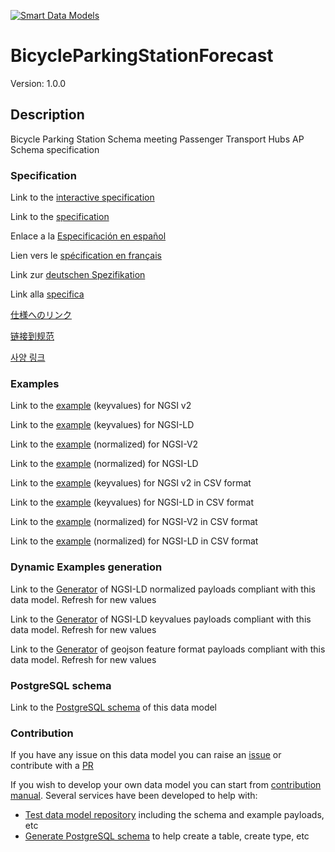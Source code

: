 [![Smart Data Models](https://smartdatamodels.org/wp-content/uploads/2022/01/SmartDataModels_logo.png "Logo")](https://smartdatamodels.org)
# BicycleParkingStationForecast
Version: 1.0.0

## Description 

Bicycle Parking Station Schema meeting Passenger Transport Hubs AP Schema specification
### Specification

Link to the [interactive specification](https://swagger.lab.fiware.org/?url=https://smart-data-models.github.io/dataModel.OSLO/BicycleParkingStationForecast/swagger.yaml)

Link to the [specification](https://github.com/smart-data-models/dataModel.OSLO/blob/master/BicycleParkingStationForecast/doc/spec.md)

Enlace a la [Especificación en español](https://github.com/smart-data-models/dataModel.OSLO/blob/master/BicycleParkingStationForecast/doc/spec_ES.md)

Lien vers le [spécification en français](https://github.com/smart-data-models/dataModel.OSLO/blob/master/BicycleParkingStationForecast/doc/spec_FR.md)

Link zur [deutschen Spezifikation](https://github.com/smart-data-models/dataModel.OSLO/blob/master/BicycleParkingStationForecast/doc/spec_DE.md)

Link alla [specifica](https://github.com/smart-data-models/dataModel.OSLO/blob/master/BicycleParkingStationForecast/doc/spec_IT.md)

[仕様へのリンク](https://github.com/smart-data-models/dataModel.OSLO/blob/master/BicycleParkingStationForecast/doc/spec_JA.md)

[链接到规范](https://github.com/smart-data-models/dataModel.OSLO/blob/master/BicycleParkingStationForecast/doc/spec_ZH.md)

[사양 링크](https://github.com/smart-data-models/dataModel.OSLO/blob/master/BicycleParkingStationForecast/doc/spec_KO.md)
### Examples

Link to the [example](https://smart-data-models.github.io/dataModel.OSLO/BicycleParkingStationForecast/examples/example.json) (keyvalues) for NGSI v2

Link to the [example](https://smart-data-models.github.io/dataModel.OSLO/BicycleParkingStationForecast/examples/example.jsonld) (keyvalues) for NGSI-LD

Link to the [example](https://smart-data-models.github.io/dataModel.OSLO/BicycleParkingStationForecast/examples/example-normalized.json) (normalized) for NGSI-V2

Link to the [example](https://smart-data-models.github.io/dataModel.OSLO/BicycleParkingStationForecast/examples/example-normalized.jsonld) (normalized) for NGSI-LD

Link to the [example](https://github.com/smart-data-models/dataModel.OSLO/blob/master/BicycleParkingStationForecast/examples/example.json.csv) (keyvalues) for NGSI v2 in CSV format

Link to the [example](https://github.com/smart-data-models/dataModel.OSLO/blob/master/BicycleParkingStationForecast/examples/example.jsonld.csv) (keyvalues) for NGSI-LD in CSV format

Link to the [example](https://github.com/smart-data-models/dataModel.OSLO/blob/master/BicycleParkingStationForecast/examples/example-normalized.json.csv) (normalized) for NGSI-V2 in CSV format

Link to the [example](https://github.com/smart-data-models/dataModel.OSLO/blob/master/BicycleParkingStationForecast/examples/example-normalized.jsonld.csv) (normalized) for NGSI-LD in CSV format
### Dynamic Examples generation

Link to the [Generator](https://smartdatamodels.org/extra/ngsi-ld_generator.php?schemaUrl=https://raw.githubusercontent.com/smart-data-models/dataModel.OSLO/master/BicycleParkingStationForecast/schema.json&email=info@smartdatamodels.org) of NGSI-LD normalized payloads compliant with this data model. Refresh for new values

Link to the [Generator](https://smartdatamodels.org/extra/ngsi-ld_generator_keyvalues.php?schemaUrl=https://raw.githubusercontent.com/smart-data-models/dataModel.OSLO/master/BicycleParkingStationForecast/schema.json&email=info@smartdatamodels.org) of NGSI-LD keyvalues payloads compliant with this data model. Refresh for new values

Link to the [Generator](https://smartdatamodels.org/extra/geojson_features_generator.php?schemaUrl=https://raw.githubusercontent.com/smart-data-models/dataModel.OSLO/master/BicycleParkingStationForecast/schema.json&email=info@smartdatamodels.org) of geojson feature format payloads compliant with this data model. Refresh for new values
### PostgreSQL schema

Link to the [PostgreSQL schema](https://github.com/smart-data-models/dataModel.OSLO/blob/master/BicycleParkingStationForecast/schema.sql) of this data model
### Contribution

 If you have any issue on this data model you can raise an [issue](https://github.com/smart-data-models/dataModel.OSLO/issues)  or contribute with a [PR](https://github.com/smart-data-models/dataModel.OSLO/pulls)

 If you wish to develop your own data model you can start from [contribution manual](https://bit.ly/contribution_manual). Several services have been developed to help with: 
 - [Test data model repository](https://smartdatamodels.org/index.php/data-models-contribution-api/) including the schema and example payloads, etc
 - [Generate PostgreSQL schema](https://smartdatamodels.org/index.php/sql-service/) to help create a table, create type, etc
